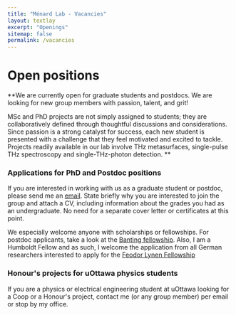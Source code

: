 ```yaml
---
title: "Ménard Lab - Vacancies"
layout: textlay
excerpt: "Openings"
sitemap: false
permalink: /vacancies
---
```


# Open positions

**We are currently open for graduate students and postdocs. We are  looking for new group members with passion, talent, and grit!

MSc and PhD projects are not simply assigned to students; they are collaboratively defined through thoughtful discussions and considerations. Since passion is a strong catalyst for success, each new student is presented with a challenge that they feel motivated and excited to tackle. Projects readily available in our lab involve THz metasurfaces, single-pulse THz spectroscopy and single-THz-photon detection.  **

### Applications for PhD and Postdoc positions
If you are interested in working with us as a graduate student or postdoc, please send me an [email](mailto:jean-michel.menard@uottawa.ca). State briefly why you are interested to join the group and attach a CV, including information about the grades you had as an undergraduate. No need for a separate cover letter or certificates at this point.

We especially welcome anyone with scholarships or fellowships. 
For postdoc applicants, take a look at the [Banting fellowship](https://banting.fellowships-bourses.gc.ca/en/home-accueil.html). Also, I am a Humboldt Fellow and as such, I welcome the application from all German researchers interested to apply for the [Feodor Lynen Fellowship](https://www.humboldt-foundation.de/en/apply/sponsorship-programmes/feodor-lynen-research-fellowship)

### Honour's projects for uOttawa physics students
If you are a physics or electrical engineering student at uOttawa looking for a Coop or a Honour's project, contact me (or any group member) per email or stop by my office.
